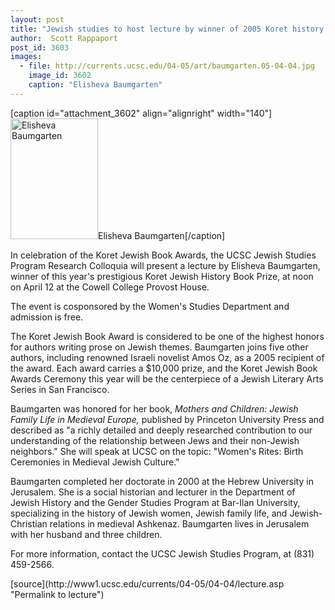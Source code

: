 ```yaml
---
layout: post
title: "Jewish studies to host lecture by winner of 2005 Koret history book prize"
author:  Scott Rappaport
post_id: 3603
images:
  - file: http://currents.ucsc.edu/04-05/art/baumgarten.05-04-04.jpg
    image_id: 3602
    caption: "Elisheva Baumgarten"
---
```


[caption id="attachment_3602" align="alignright" width="140"]<a href="http://localhost/mysite/wp-content/uploads/2005/04/baumgarten.05-04-04.jpg"><img class="size-full wp-image-3602" src="http://localhost/mysite/wp-content/uploads/2005/04/baumgarten.05-04-04.jpg" alt="Elisheva Baumgarten" width="140" height="193" /></a>Elisheva Baumgarten[/caption]
<a name="content" id="content"></a>
<p>
  In celebration of the Koret Jewish Book Awards, the UCSC Jewish Studies Program Research Colloquia will present a lecture by Elisheva Baumgarten, winner of this year's prestigious Koret Jewish History Book Prize, at noon on April 12 at the Cowell College Provost House.
</p>
<p>
  The event is cosponsored by the Women's Studies Department and admission is free.
</p>
<p>
  The Koret Jewish Book Award is considered to be one of the highest honors for authors writing prose on Jewish themes. Baumgarten joins five other authors, including renowned Israeli novelist Amos Oz, as a 2005 recipient of the award. Each award carries a $10,000 prize, and the Koret Jewish Book Awards Ceremony this year will be the centerpiece of a Jewish Literary Arts Series in San Francisco.
</p>
<p>
  Baumgarten was honored for her book, <i>Mothers and Children: Jewish Family Life in Medieval Europe,</i> published by Princeton University Press and described as "a richly detailed and deeply researched contribution to our understanding of the relationship between Jews and their non-Jewish neighbors." She will speak at UCSC on the topic: "Women's Rites: Birth Ceremonies in Medieval Jewish Culture."
</p>
<p>
  Baumgarten completed her doctorate in 2000 at the Hebrew University in Jerusalem. She is a social historian and lecturer in the Department of Jewish History and the Gender Studies Program at Bar-Ilan University, specializing in the history of Jewish women, Jewish family life, and Jewish-Christian relations in medieval Ashkenaz. Baumgarten lives in Jerusalem with her husband and three children.
</p>
<p>
  For more information, contact the UCSC Jewish Studies Program, at (831) 459-2566.<br>
</p>
[source](http://www1.ucsc.edu/currents/04-05/04-04/lecture.asp "Permalink to lecture")
